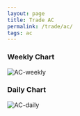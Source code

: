 ```yaml
---
layout: page
title: Trade AC
permalink: /trade/ac/
tags: ac
---
```


### Weekly Chart
![AC-weekly](http://www.marketwatch.com/kaavio.Webhost/charts/big.chart?nosettings=1&symb=AC&uf=0&type=4&size=3&sid=10332492&style=1013&freq=2&time=12&ma=5&maval=50,200&lf=4&lf2=0&lf3=0&height=510&width=720&mocktick=1)

### Daily Chart
![AC-daily](http://www.marketwatch.com/kaavio.Webhost/charts/big.chart?nosettings=1&symb=AC&uf=7168&type=4&size=3&sid=10332492&style=1013&freq=1&time=8&ma=6&maval=20,50,200&lf=4&lf2=0&lf3=0&height=510&width=720&mocktick=1)
